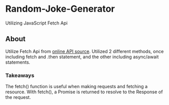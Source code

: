 # Random-Joke-Generator
Utilizing JavaScript Fetch Api

## About
Utilize Fetch Api from [online API source](https://icanhazdadjoke.com/api). Utilized 2 different methods, once including fetch and .then statement, and the other including async/await statements. 

### Takeaways
The fetch() function is useful when making requests and fetching a resource. With fetch(), a Promise is returned to resolve to the Response of the request. 